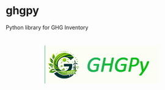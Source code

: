 # ghgpy
Python library for GHG Inventory

<h1 align="center">
<img src="https://github.com/bkt92/ghgpy/blob/bf841540ea4500ab9306586aacb6e961367fb77c/branding/logo/ghgpylogofull.jpeg" width="300">
</h1><br>
